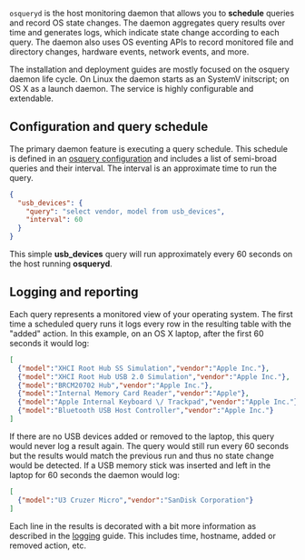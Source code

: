`osqueryd` is the host monitoring daemon that allows you to **schedule** queries and record OS state changes. The daemon aggregates query results over time and generates logs, which indicate state change according to each query. The daemon also uses OS eventing APIs to record monitored file and directory changes, hardware events, network events, and more.

The installation and deployment guides are mostly focused on the osquery daemon life cycle. On Linux the daemon starts as an SystemV initscript; on OS X as a launch daemon. The service is highly configurable and extendable.

## Configuration and query schedule

The primary daemon feature is executing a query schedule. This schedule is defined in an [osquery configuration](../deployment/configuration.md) and includes a list of semi-broad queries and their interval. The interval is an approximate time to run the query.

```json
{
  "usb_devices": {
    "query": "select vendor, model from usb_devices",
    "interval": 60
  }
}
```

This simple **usb_devices** query will run approximately every 60 seconds on the host running **osqueryd**.

## Logging and reporting

Each query represents a monitored view of your operating system. The first time a scheduled query runs it logs every row in the resulting table with the "added" action. In this example, on an OS X laptop, after the first 60 seconds it would log:

```json
[
  {"model":"XHCI Root Hub SS Simulation","vendor":"Apple Inc."},
  {"model":"XHCI Root Hub USB 2.0 Simulation","vendor":"Apple Inc."},
  {"model":"BRCM20702 Hub","vendor":"Apple Inc."},
  {"model":"Internal Memory Card Reader","vendor":"Apple"},
  {"model":"Apple Internal Keyboard \/ Trackpad","vendor":"Apple Inc."},
  {"model":"Bluetooth USB Host Controller","vendor":"Apple Inc."}
]
```

If there are no USB devices added or removed to the laptop, this query would never log a result again. The query would still run every 60 seconds but the results would match the previous run and thus no state change would be detected. If a USB memory stick was inserted and left in the laptop for 60 seconds the daemon would log:

```json
[
  {"model":"U3 Cruzer Micro","vendor":"SanDisk Corporation"}
]
```

Each line in the results is decorated with a bit more information as described in the [logging](../deployment/logging.md) guide. This includes time, hostname, added or removed action, etc.
